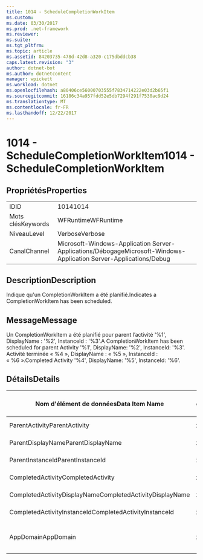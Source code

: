 ```yaml
---
title: 1014 - ScheduleCompletionWorkItem
ms.custom: 
ms.date: 03/30/2017
ms.prod: .net-framework
ms.reviewer: 
ms.suite: 
ms.tgt_pltfrm: 
ms.topic: article
ms.assetid: 84203735-478d-42d8-a320-c175dbddcb38
caps.latest.revision: "3"
author: dotnet-bot
ms.author: dotnetcontent
manager: wpickett
ms.workload: dotnet
ms.openlocfilehash: a80406ce56000703555f7834714222e03d2b65f1
ms.sourcegitcommit: 16186c34a957fdd52e5db7294f291f7530ac9d24
ms.translationtype: MT
ms.contentlocale: fr-FR
ms.lasthandoff: 12/22/2017
---
```

# <a name="1014---schedulecompletionworkitem"></a><span data-ttu-id="241d5-102">1014 - ScheduleCompletionWorkItem</span><span class="sxs-lookup"><span data-stu-id="241d5-102">1014 - ScheduleCompletionWorkItem</span></span>
## <a name="properties"></a><span data-ttu-id="241d5-103">Propriétés</span><span class="sxs-lookup"><span data-stu-id="241d5-103">Properties</span></span>  
  
|||  
|-|-|  
|<span data-ttu-id="241d5-104">ID</span><span class="sxs-lookup"><span data-stu-id="241d5-104">ID</span></span>|<span data-ttu-id="241d5-105">1014</span><span class="sxs-lookup"><span data-stu-id="241d5-105">1014</span></span>|  
|<span data-ttu-id="241d5-106">Mots clés</span><span class="sxs-lookup"><span data-stu-id="241d5-106">Keywords</span></span>|<span data-ttu-id="241d5-107">WFRuntime</span><span class="sxs-lookup"><span data-stu-id="241d5-107">WFRuntime</span></span>|  
|<span data-ttu-id="241d5-108">Niveau</span><span class="sxs-lookup"><span data-stu-id="241d5-108">Level</span></span>|<span data-ttu-id="241d5-109">Verbose</span><span class="sxs-lookup"><span data-stu-id="241d5-109">Verbose</span></span>|  
|<span data-ttu-id="241d5-110">Canal</span><span class="sxs-lookup"><span data-stu-id="241d5-110">Channel</span></span>|<span data-ttu-id="241d5-111">Microsoft-Windows-Application Server-Applications/Débogage</span><span class="sxs-lookup"><span data-stu-id="241d5-111">Microsoft-Windows-Application Server-Applications/Debug</span></span>|  
  
## <a name="description"></a><span data-ttu-id="241d5-112">Description</span><span class="sxs-lookup"><span data-stu-id="241d5-112">Description</span></span>  
 <span data-ttu-id="241d5-113">Indique qu'un CompletionWorkItem a été planifié.</span><span class="sxs-lookup"><span data-stu-id="241d5-113">Indicates a CompletionWorkItem has been scheduled.</span></span>  
  
## <a name="message"></a><span data-ttu-id="241d5-114">Message</span><span class="sxs-lookup"><span data-stu-id="241d5-114">Message</span></span>  
 <span data-ttu-id="241d5-115">Un CompletionWorkItem a été planifié pour parent l’activité '%1', DisplayName : '%2', InstanceId : '%3'.</span><span class="sxs-lookup"><span data-stu-id="241d5-115">A CompletionWorkItem has been scheduled for parent Activity '%1', DisplayName: '%2', InstanceId: '%3'.</span></span>  <span data-ttu-id="241d5-116">Activité terminée « %4 », DisplayName : « %5 », InstanceId : « %6 ».</span><span class="sxs-lookup"><span data-stu-id="241d5-116">Completed Activity '%4', DisplayName: '%5', InstanceId: '%6'.</span></span>  
  
## <a name="details"></a><span data-ttu-id="241d5-117">Détails</span><span class="sxs-lookup"><span data-stu-id="241d5-117">Details</span></span>  
  
|<span data-ttu-id="241d5-118">Nom d'élément de données</span><span class="sxs-lookup"><span data-stu-id="241d5-118">Data Item Name</span></span>|<span data-ttu-id="241d5-119">Type d'élément de données</span><span class="sxs-lookup"><span data-stu-id="241d5-119">Data Item Type</span></span>|<span data-ttu-id="241d5-120">Description</span><span class="sxs-lookup"><span data-stu-id="241d5-120">Description</span></span>|  
|--------------------|--------------------|-----------------|  
|<span data-ttu-id="241d5-121">ParentActivity</span><span class="sxs-lookup"><span data-stu-id="241d5-121">ParentActivity</span></span>|<span data-ttu-id="241d5-122">xs:string</span><span class="sxs-lookup"><span data-stu-id="241d5-122">xs:string</span></span>|<span data-ttu-id="241d5-123">Nom de type de l'activité parente.</span><span class="sxs-lookup"><span data-stu-id="241d5-123">The type name of the parent activity.</span></span>|  
|<span data-ttu-id="241d5-124">ParentDisplayName</span><span class="sxs-lookup"><span data-stu-id="241d5-124">ParentDisplayName</span></span>|<span data-ttu-id="241d5-125">xs:string</span><span class="sxs-lookup"><span data-stu-id="241d5-125">xs:string</span></span>|<span data-ttu-id="241d5-126">Nom complet de l'activité parente.</span><span class="sxs-lookup"><span data-stu-id="241d5-126">The display name of the parent activity.</span></span>|  
|<span data-ttu-id="241d5-127">ParentInstanceId</span><span class="sxs-lookup"><span data-stu-id="241d5-127">ParentInstanceId</span></span>|<span data-ttu-id="241d5-128">xs:string</span><span class="sxs-lookup"><span data-stu-id="241d5-128">xs:string</span></span>|<span data-ttu-id="241d5-129">ID d'instance de l'activité parente.</span><span class="sxs-lookup"><span data-stu-id="241d5-129">The instance id of the parent activity.</span></span>|  
|<span data-ttu-id="241d5-130">CompletedActivity</span><span class="sxs-lookup"><span data-stu-id="241d5-130">CompletedActivity</span></span>|<span data-ttu-id="241d5-131">xs:string</span><span class="sxs-lookup"><span data-stu-id="241d5-131">xs:string</span></span>|<span data-ttu-id="241d5-132">Nom de type de l'activité achevée.</span><span class="sxs-lookup"><span data-stu-id="241d5-132">The type name of the completed activity.</span></span>|  
|<span data-ttu-id="241d5-133">CompletedActivityDisplayName</span><span class="sxs-lookup"><span data-stu-id="241d5-133">CompletedActivityDisplayName</span></span>|<span data-ttu-id="241d5-134">xs:string</span><span class="sxs-lookup"><span data-stu-id="241d5-134">xs:string</span></span>|<span data-ttu-id="241d5-135">Nom complet de l'activité achevée.</span><span class="sxs-lookup"><span data-stu-id="241d5-135">The display name of the completed activity.</span></span>|  
|<span data-ttu-id="241d5-136">CompletedActivityInstanceId</span><span class="sxs-lookup"><span data-stu-id="241d5-136">CompletedActivityInstanceId</span></span>|<span data-ttu-id="241d5-137">xs:string</span><span class="sxs-lookup"><span data-stu-id="241d5-137">xs:string</span></span>|<span data-ttu-id="241d5-138">ID d'instance de l'activité achevée.</span><span class="sxs-lookup"><span data-stu-id="241d5-138">The instance id of the completed activity.</span></span>|  
|<span data-ttu-id="241d5-139">AppDomain</span><span class="sxs-lookup"><span data-stu-id="241d5-139">AppDomain</span></span>|<span data-ttu-id="241d5-140">xs:string</span><span class="sxs-lookup"><span data-stu-id="241d5-140">xs:string</span></span>|<span data-ttu-id="241d5-141">Chaîne retournée par AppDomain.CurrentDomain.FriendlyName.</span><span class="sxs-lookup"><span data-stu-id="241d5-141">The string returned by AppDomain.CurrentDomain.FriendlyName.</span></span>|
